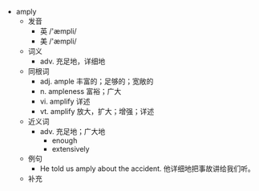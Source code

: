 - amply
  - 发音
    - 英 /'æmpli/
    - 美 /'æmpli/
  - 词义
    - adv. 充足地，详细地
  - 同根词
    - adj. ample 丰富的；足够的；宽敞的
    - n. ampleness 富裕；广大
    - vi. amplify 详述
    - vt. amplify 放大，扩大；增强；详述
  - 近义词
    - adv. 充足地；广大地
      - enough
      - extensively
  - 例句
    - He told us amply about the accident. 他详细地把事故讲给我们听。
  - 补充